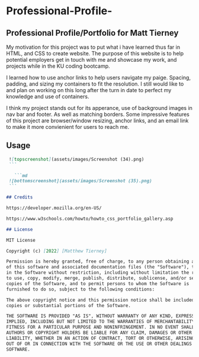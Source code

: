 # Professional-Profile-

## Professional Profile/Portfolio for Matt Tierney 


My motivation for this project was to put what i have learned thus far in HTML, and CSS to create website. The purpose of this website is to help potential employers get in touch with me and showcase my work, and projects while in the KU coding bootcamp. 

I learned how to use anchor links to help users navigate my paige. Spacing, padding, and sizing my containers to fit the resolution. I still would like to and plan on working on this long after the turn in date to perfect my knowledge and use of containers.

I think my project stands out for its apperance, use of background images in nav bar and footer. As well as matching borders. 
Some impressive features of this project are browser/window resizing, anchor links, and an email link to make it more convienient for users to reach me. 

  
  ## Usage 
  
   ```md
    ![topscreenshot](assets/images/Screenshot (34).png)
    ```

      ```md
    ![bottomscreenshot](assets/images/Screenshot (35).png)
    ```

## Credits

https://developer.mozilla.org/en-US/

https://www.w3schools.com/howto/howto_css_portfolio_gallery.asp

## License

MIT License

Copyright (c) [2022] [Matthew Tierney]

Permission is hereby granted, free of charge, to any person obtaining a copy
of this software and associated documentation files (the "Software"), to deal
in the Software without restriction, including without limitation the rights
to use, copy, modify, merge, publish, distribute, sublicense, and/or sell
copies of the Software, and to permit persons to whom the Software is
furnished to do so, subject to the following conditions:

The above copyright notice and this permission notice shall be included in all
copies or substantial portions of the Software.

THE SOFTWARE IS PROVIDED "AS IS", WITHOUT WARRANTY OF ANY KIND, EXPRESS OR
IMPLIED, INCLUDING BUT NOT LIMITED TO THE WARRANTIES OF MERCHANTABILITY,
FITNESS FOR A PARTICULAR PURPOSE AND NONINFRINGEMENT. IN NO EVENT SHALL THE
AUTHORS OR COPYRIGHT HOLDERS BE LIABLE FOR ANY CLAIM, DAMAGES OR OTHER
LIABILITY, WHETHER IN AN ACTION OF CONTRACT, TORT OR OTHERWISE, ARISING FROM,
OUT OF OR IN CONNECTION WITH THE SOFTWARE OR THE USE OR OTHER DEALINGS IN THE
SOFTWARE.